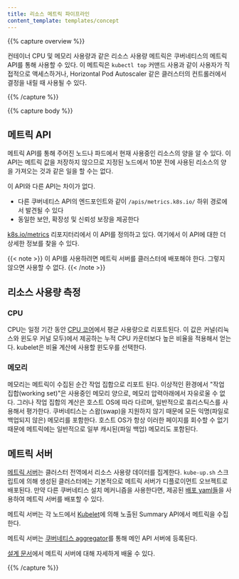 ```yaml
---
title: 리소스 메트릭 파이프라인
content_template: templates/concept
---
```


{{% capture overview %}}

컨테이너 CPU 및 메모리 사용량과 같은 리소스 사용량 메트릭은 
쿠버네티스의 메트릭 API를 통해 사용할 수 있다. 이 메트릭은 
`kubectl top` 커맨드 사용과 같이 사용자가 직접적으로 액세스하거나, 
Horizontal Pod Autoscaler 같은 클러스터의 컨트롤러에서 결정을 내릴 때 사용될 수 있다. 

{{% /capture %}}


{{% capture body %}}

## 메트릭 API

메트릭 API를 통해 주어진 노드나 파드에서 현재 사용중인 
리소스의 양을 알 수 있다. 이 API는 메트릭 값을 저장하지 
않으므로 지정된 노드에서 10분 전에 사용된 리소스의 양을 
가져오는 것과 같은 일을 할 수는 없다.

이 API와 다른 API는 차이가 없다.

- 다른 쿠버네티스 API의 엔드포인트와 같이 `/apis/metrics.k8s.io/` 하위 경로에서 발견될 수 있다
- 동일한 보안, 확장성 및 신뢰성 보장을 제공한다

[k8s.io/metrics](https://github.com/kubernetes/metrics/blob/master/pkg/apis/metrics/v1beta1/types.go) 
리포지터리에서 이 API를 정의하고 있다. 여기에서 이 API에 대한 더 상세한 정보를 찾을 수 있다.

{{< note >}}
이 API를 사용하려면 메트릭 서버를 클러스터에 배포해야 한다. 그렇지 않으면 사용할 수 없다.
{{< /note >}}

## 리소스 사용량 측정

### CPU

CPU는 일정 기간 동안 [CPU 코어](https://kubernetes.io/docs/concepts/configuration/manage-compute-resources-container/#meaning-of-cpu)에서 평균 사용량으로 리포트된다. 이 값은 커널(리눅스와 윈도우 커널 모두)에서 제공하는 누적 CPU 카운터보다 높은 비율을 적용해서 얻는다. kubelet은 비율 계산에 사용할 윈도우를 선택한다.

### 메모리

메모리는 메트릭이 수집된 순간 작업 집합으로 리포트 된다. 이상적인 환경에서 "작업 집합(working set)"은 사용중인 메모리 양으로, 메모리 압력아래에서 자유로울 수 없다. 그러나 작업 집합의 계산은 호스트 OS에 따라 다르며, 일반적으로 휴리스틱스를 사용해서 평가한다. 쿠버네티스는 스왑(swap)을 지원하지 않기 때문에 모든 익명(파일로 백업되지 않은) 메모리를 포함한다. 호스트 OS가 항상 이러한 페이지를 회수할 수 없기 때문에 메트릭에는 일반적으로 일부 캐시된(파일 백업) 메모리도 포함된다.

## 메트릭 서버

[메트릭 서버](https://github.com/kubernetes-incubator/metrics-server)는 클러스터 전역에서 리소스 사용량 데이터를 집계한다.
`kube-up.sh` 스크립트에 의해 생성된 클러스터에는 기본적으로 메트릭 서버가 
디플로이먼트 오브젝트로 배포된다. 만약 다른 쿠버네티스 설치 메커니즘을 사용한다면, 제공된 
[배포 yaml들](https://github.com/kubernetes-incubator/metrics-server/tree/master/deploy)을 사용하여 메트릭 서버를 배포할 수 있다.

메트릭 서버는 각 노드에서 [Kubelet](/docs/admin/kubelet/)에 의해 노출된 Summary API에서 메트릭을 수집한다.

메트릭 서버는 [쿠버네티스 aggregator](/docs/concepts/api-extension/apiserver-aggregation/)를 
통해 메인 API 서버에 등록된다.

[설계 문서](https://github.com/kubernetes/community/blob/master/contributors/design-proposals/instrumentation/metrics-server.md)에서 메트릭 서버에 대해 자세하게 배울 수 있다.

{{% /capture %}}
